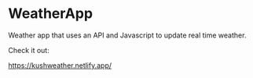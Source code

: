 # WeatherApp

Weather app that uses an API and Javascript to update real time weather.

Check it out: 

https://kushweather.netlify.app/
